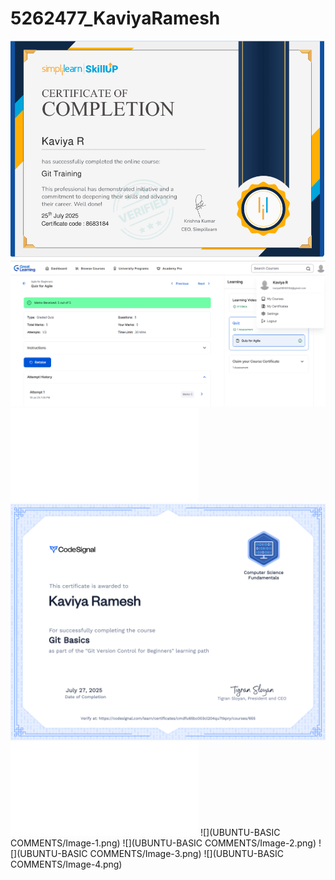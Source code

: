 # 5262477_KaviyaRamesh
![](GIT/simplilearn-screenshot.png)
![](SDLC-AGILE/COURSE%20SCREENSHOT.png)
![](GIT/SIMLILEARN_GIT.pdf)
![](GIT/codesignal-certificate.png)
![](GIT/CODESIGNAL_GIT.pdf)
![](UBUNTU-BASIC COMMENTS/Image-1.png)
![](UBUNTU-BASIC COMMENTS/Image-2.png)
![](UBUNTU-BASIC COMMENTS/Image-3.png)
![](UBUNTU-BASIC COMMENTS/Image-4.png)
